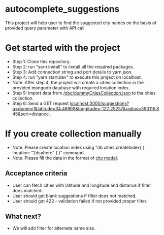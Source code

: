 # autocomplete_suggestions
This project will help user to find the suggested city names on the basis of provided query parameter with API call.

# Get started with the project
- Step 1: Clone this repository.
- Step 2: run "yarn install" to install all the required packages.
- Step 3: Add connection string and port details to yarn.json.
- Step 4: run "yarn start:dev" to execute this project on localhost.
- Note: After step 4, the project will create a cities collection in the provided mongodb database with required location index.
- Step 5: Import data from [/doc/dummyCitiesCollection.json](https://github.com/sayedazharsabri/autocomplete_suggestions/blob/dev/doc/dummyCitiesCollection.json) to the cities collection.
- Step 6: Send a GET request [localhost:3000/suggestions?q=dummy1&latitude=34.46999&longitude=-122.25257&radius=393116.845&sort=distance ](http://localhost:3000/suggestions?q=dummy1&latitude=34.46999&longitude=-122.25257&radius=393116.845&sort=distance).

# If you create collection manually
- Note: Please create location index using "db.cities.createIndex( { location: "2dsphere" } )" command.
- Note: Please fill the data in the format of [city model](https://github.com/sayedazharsabri/autocomplete_suggestions/blob/master/src/models/city.ts).

## Acceptance criteria
- User can fetch cities with latitude and longitude and distance if filter does matched.
- User should get blank suggestions if filter does not matched.
- User should get 422 - validation failed if not provided proper filter.

## What next?
- We will add filter for alternate name also.
